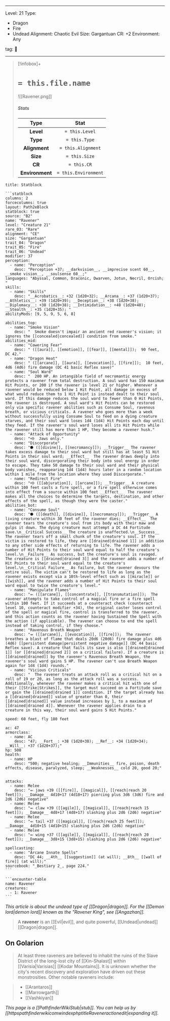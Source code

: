 
---


Level: 21
Type:
- Dragon
- Fire
- Undead
Alignment: Chaotic Evil
Size: Gargantuan
CR: +2
Environment: Any


tag: 👹

---

> [!infobox]+
> #  `= this.file.name`
> ![[Ravener.png]]
> ##### Stats
> Type | Stat |
> :---:|:---:|
> **Level** | `= this.Level` |
> **Type** | `= this.Type` |
> **Alignment** | `= this.Alignment` |
> **Size** | `= this.Size` |
> **CR** | `= this.CR` |
> **Environment** | `= this.Environment` |




````ad-info
title: Statblock

```statblock
columns: 2
forcecolumns: true
layout: Path2eBlock
statblock: true
source: "B2"
name: "Ravener"
level: "Creature 21"
rare_03: "Rare"
alignment: "CE"
size: "Gargantuan"
trait_04: "Dragon"
trait_05: "Fire"
trait_06: "Undead"
modifier: 37
perception:
  - name: "Perception"
    desc: "Perception +37; __darkvision__, __imprecise scent 60__, __smoke vision__, __soulsense 60__;"
languages: "Abyssal, Common, Draconic, Dwarven, Jotun, Necril, Orcish; "
skills:
  - name: "Skills"
    desc: "__Acrobatics__: +32 (1d20+32); __Arcana__: +37 (1d20+37); __Athletics__: +39 (1d20+39); __Deception__: +38 (1d20+38); __Diplomacy__: +38 (1d20+38); __Intimidation__: +40 (1d20+40); __Stealth__: +35 (1d20+35); "
abilityMods: [9, 5, 9, 5, 6, 8]

abilities_top:
  - name: "Smoke Vision"
    desc: "  Smoke doesn't impair an ancient red ravener's vision; it ignores the [[concealed|concealed]] condition from smoke."
abilities_mid:
  - name: "Cowering Fear"
    desc: " ([[aura]], [[emotion]], [[fear]], [[mental]]);  90 feet, DC 42."
  - name: "Dragon Heat"
    desc: " ([[arcane]], [[aura]], [[evocation]], [[fire]]);  10 feet, 4d6 (4d6) fire damage (DC 41 basic Reflex save)"
  - name: "Soul Ward"
    desc: "  200 HP. An intangible field of necromantic energy protects a ravener from total destruction. A soul ward has 150 maximum Hit Points, or 200 if the ravener is level 21 or higher. Whenever a ravener would be reduced below 1 Hit Point, all damage in excess of what would reduce them to 1 Hit Point is instead dealt to their soul ward. If this damage reduces the soul ward to fewer than 0 Hit Points, the ravener is destroyed. A soul ward's Hit Points can be restored only via specific ravener abilities such as Consume Soul, ravenous breath, or vicious criticals. A ravener who goes more than a week without successfully using Consume Soul to feed on a dying creature starves, and their soul ward loses 1d4 (1d4) Hit Points each day until they feed. If the ravener's soul ward loses all its Hit Points while the ravener still has more than 1 HP, they become a ravener husk."
  - name: "Attack of Opportunity"
    desc: "⬲  Jaws only."
  - name: "Discorporate"
    desc: "⭓ ([[divine]], [[necromancy]]); __Trigger__ The ravener takes excess damage to their soul ward but still has at least 51 Hit Points in their soul ward; __Effect__  The ravener draws deeply into their soul ward, discorporating their body into soul energy in order to escape. They take 50 damage to their soul ward and their physical body vanishes, reappearing 1d4 (1d4) hours later in a random location within 1 mile from the location where they used Discorporate."
  - name: "Redirect Fire"
    desc: "⬲ ([[abjuration]], [[arcane]]); __Trigger__ A creature within 100 feet casts a fire spell, or a fire spell otherwise comes into effect from a source within 100 feet __Effect__  The ravener makes all the choices to determine the targets, destination, and other effects of the spell, as though they were the caster."
abilities_bot:
  - name: "Consume Soul"
    desc: "⭓ ([[death]], [[divine]], [[necromancy]]); __Trigger__ A living creature within 30 feet of the ravener dies; __Effect__  The ravener tears the creature's soul from its body with their maw and gulps it down. The dying creature must attempt a DC 44 Fortitude save.\n__Critical Success__ The creature is unaffected.\n__Success__ The ravener tears off a small chunk of the creature's soul. If the victim is restored to life, they are [[drained|drained 1]] in addition to any other side effects of returning to life. The ravener adds a number of Hit Points to their soul ward equal to half the creature's level.\n__Failure__ As success, but the creature's soul is ravaged. The creature is [[drained|drained 3]] and the ravener adds a number of Hit Points to their soul ward equal to the creature's level.\n__Critical Failure__ As failure, but the ravener devours the entire soul. The victim can't be restored to life as long as the ravener exists except via a 10th-level effect such as [[miracle]] or [[wish]], and the ravener adds a number of Hit Points to their soul ward equal to twice the creature's level."
  - name: "Manipulate Flames"
    desc: "⬻ ([[arcane]], [[concentrate]], [[transmutation]]);  The ravener attempts to take control of a magical fire or a fire spell within 100 feet. If it succeeds at a counteract check (counteract level 10, counteract modifier +34), the original caster loses control of the spell or magical fire, control is transferred to the ravener, and this action counts as the ravener having Sustained the Spell with the action (if applicable). The ravener can choose to end the spell instead of taking control, if they choose."
  - name: "Ravenous Breath Weapon"
    desc: "⬺ ([[arcane]], [[evocation]], [[fire]]);  The ravener breathes a blast of flame that deals 20d6 (20d6) fire damage plus 4d6 (4d6) [[persistent damage|persistent negative damage]] (DC 44 basic Reflex save). A creature that fails its save is also [[drained|drained 1]] (or [[drained|drained 2]] on a critical failure). If a creature is [[drained|drained]] by the ravener's Ravenous Breath Weapon, the ravener's soul ward gains 5 HP. The ravener can't use Breath Weapon again for 1d4 (1d4) rounds."
  - name: "Vicious Criticals"
    desc: "  The ravener treats an attack roll as a critical hit on a roll of 19 or 20, as long as the attack roll was a success. Additionally, whenever the ravener makes a critical hit with one of their [[Strike|Strikes]], the target must succeed on a Fortitude save or gain the [[drained|drained 1]] condition. If the target already has a [[drained|drained]] value of greater than 0, their [[drained|drained]] value instead increases by 1, to a maximum of [[drained|drained 4]]. Whenever the ravener applies drain to a creature in this way, their soul ward gains 5 Hit Points."

speed: 60 feet, fly 180 feet

ac: 47
armorclass:
  - name: AC
    desc: "47; __Fort__: +38 (1d20+38); __Ref__: +34 (1d20+34); __Will__: +37 (1d20+37);"
hp: 500
health:
  - name: HP
    desc: "500; negative healing; __Immunities__ fire, poison, death effects, disease, paralyzed, sleep; __Weaknesses__ cold 20, good 20;"


attacks:
  - name: Melee
    desc: "⬻ jaws +39 ([[fire]], [[magical]], [[reach|reach 20 feet]]); __Damage__ 4d10+17 (4d10+17) piercing plus 3d6 (3d6) fire and 2d6 (2d6) negative"
  - name: Melee
    desc: "⬻ claw +39 ([[agile]], [[magical]], [[reach|reach 15 feet]]); __Damage__ 4d8+17 (4d8+17) slashing plus 2d6 (2d6) negative"
  - name: Melee
    desc: "⬻ tail +37 ([[magical]], [[reach|reach 25 feet]]); __Damage__ 4d10+15 (4d10+15) slashing plus 2d6 (2d6) negative"
  - name: Melee
    desc: "⬻ wing +37 ([[agile]], [[magical]], [[reach|reach 20 feet]]); __Damage__ 3d8+15 (3d8+15) slashing plus 2d6 (2d6) negative"

spellcasting:
  - name: "Arcane Innate Spells"
    desc: "DC 44; __4th__ [[suggestion]] (at will); __8th__ [[wall of fire]] (at will);"
sourcebook: "_Bestiary 2_, page 224."
```

```encounter-table
name: Ravener
creatures:
  - 1: Ravener
```

````



*This article is about the undead type of [[Dragon|dragon]]. For the [[Demon lord|demon lord]] known as the "Ravener King", see [[Angazhan]].*
> A **ravener** is an [[Evil|evil]], and quite powerful, [[Undead|undead]] [[Dragon|dragon]].


## On Golarion

> At least three raveners are believed to inhabit the ruins of the Slave District of the long-lost city of [[Xin-Shalast]] within [[Varisia|Varisias]] [[Kodar Mountains]]. It is unknown whether the city's recent discovery and exploration have driven out these monstrosities.
> Other notable raveners include:

> - [[Arantaros]]
> - [[Marrowgarth]]
> - [[Vashkiyan]]


*This page is a [[PathfinderWikiStub|stub]]. You can help us by [[httpspathfinderwikicomwindexphptitleRaveneractionedit|expanding it]].*










